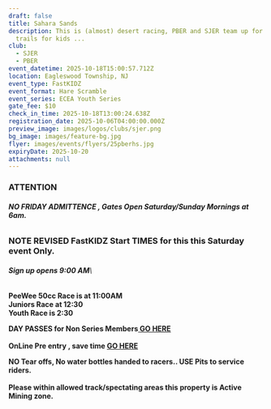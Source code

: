 ```yaml
---
draft: false
title: Sahara Sands
description: This is (almost) desert racing, PBER and SJER team up for great
  trails for kids ...
club:
  - SJER
  - PBER
event_datetime: 2025-10-18T15:00:57.712Z
location: Eagleswood Township, NJ
event_type: FastKIDZ
event_format: Hare Scramble
event_series: ECEA Youth Series
gate_fee: $10
check_in_time: 2025-10-18T13:00:24.638Z
registration_date: 2025-10-06T04:00:00.000Z
preview_image: images/logos/clubs/sjer.png
bg_image: images/feature-bg.jpg
flyer: images/events/flyers/25pberhs.jpg
expiryDate: 2025-10-20
attachments: null
---
```

### ATTENTION 

###### **NO FRIDAY ADMITTENCE , Gates Open Saturday/Sunday Mornings at 6am.**

### **NOTE REVISED FastKIDZ Start TIMES for this this Saturday event Only.**

###### **Sign up opens 9:00 AM**\
**PeeWee 50cc Race is at 11:00AM**\
**Juniors Race at 12:30**\
**Youth Race is 2:30**

**DAY PASSES for Non Series Members[ GO HERE](https://www.moto-tally.com/ECEA/ECEA_PWY/SeriesRegistration.aspx)**\
\
**OnLine Pre entry , save time  [GO HERE](https://www.moto-tally.com/ECEA/ECEA_PWY/PreEntry.aspx)**

**NO Tear offs, No water bottles handed to racers.. USE Pits to service riders.**\
\
**Please within allowed track/spectating areas this property is Active Mining zone.**